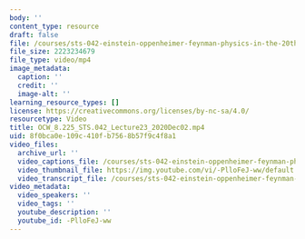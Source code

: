 ```yaml
---
body: ''
content_type: resource
draft: false
file: /courses/sts-042-einstein-oppenheimer-feynman-physics-in-the-20th-century-fall-2020/ocw_8225_sts042_lecture23_2020dec02_360p_16_9.mp4
file_size: 2223234679
file_type: video/mp4
image_metadata:
  caption: ''
  credit: ''
  image-alt: ''
learning_resource_types: []
license: https://creativecommons.org/licenses/by-nc-sa/4.0/
resourcetype: Video
title: OCW_8.225_STS.042_Lecture23_2020Dec02.mp4
uid: 8f0bca0e-109c-410f-b756-8b57f9c4f8a1
video_files:
  archive_url: ''
  video_captions_file: /courses/sts-042-einstein-oppenheimer-feynman-physics-in-the-20th-century-fall-2020/1TDPy8nhQYV4l5hR2bGxTeEAj3LqjMZ2K_transcript.webvtt
  video_thumbnail_file: https://img.youtube.com/vi/-PlloFeJ-ww/default.jpg
  video_transcript_file: /courses/sts-042-einstein-oppenheimer-feynman-physics-in-the-20th-century-fall-2020/1TDPy8nhQYV4l5hR2bGxTeEAj3LqjMZ2K_transcript.pdf
video_metadata:
  video_speakers: ''
  video_tags: ''
  youtube_description: ''
  youtube_id: -PlloFeJ-ww
---
```

